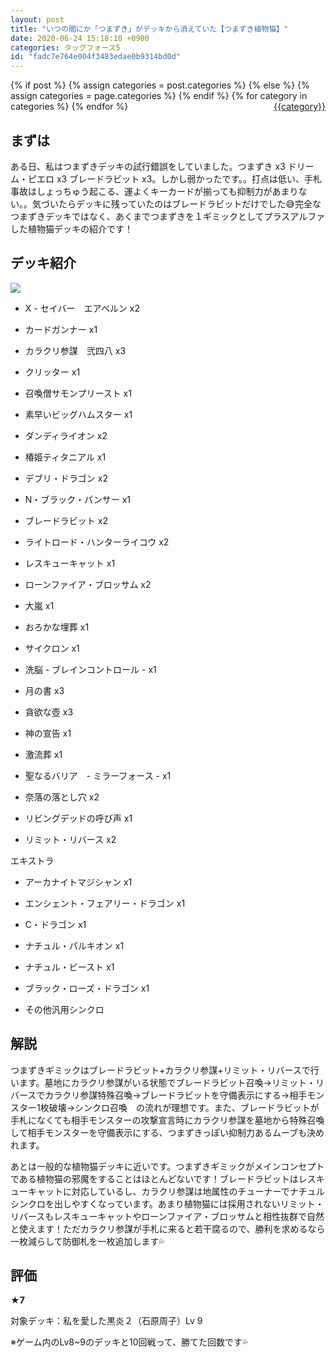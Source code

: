 ```yaml
---
layout: post
title: "いつの間にか「つまずき」がデッキから消えていた【つまずき植物猫】"
date: 2020-06-24 15:18:10 +0900
categories: タッグフォース5
id: "fadc7e764e004f3483edae0b9314bd0d"
---
```

{% if post %}
{% assign categories = post.categories %}
{% else %}
{% assign categories = page.categories %}
{% endif %}
{% for category in categories %}
<a href="{{site.baseurl}}/categories/#{{category|slugize}}" style="float: right; margin-left: 4px;">{{category}}</a>
{% endfor %}
<br>
## まずは

ある日、私はつまずきデッキの試行錯誤をしていました。つまずき x3 ドリーム・ピエロ x3 ブレードラビット x3。しかし弱かったです。。打点は低い、手札事故はしょっちゅう起こる、運よくキーカードが揃っても抑制力があまりない。。気づいたらデッキに残っていたのはブレードラビットだけでした😅完全なつまずきデッキではなく、あくまでつまずきを１ギミックとしてプラスアルファした植物猫デッキの紹介です！

## デッキ紹介

![]({{site.baseurl}}\assets/fadc7e764e004f3483edae0b9314bd0d/ULJM05734_00003.jpg)

-  X - セイバー　エアベルン x2

- カードガンナー x1

- カラクリ参謀　弐四八 x3

- クリッター x1

- 召喚僧サモンプリースト x1

- 素早いビッグハムスター x1

- ダンディライオン x2

- 椿姫ティタニアル x1

- デブリ・ドラゴン x2

- N・ブラック・パンサー x1

- ブレードラビット x2

- ライトロード・ハンターライコウ x2

- レスキューキャット x1

- ローンファイア・ブロッサム x2

- 大嵐 x1

- おろかな埋葬 x1

- サイクロン x1

- 洗脳 - ブレインコントロール - x1

- 月の書 x3

- 貪欲な壺 x3

- 神の宣告 x1

- 激流葬 x1

- 聖なるバリア　- ミラーフォース - x1

- 奈落の落とし穴 x2

- リビングデッドの呼び声 x1

- リミット・リバース x2

エキストラ

- アーカナイトマジシャン x1

- エンシェント・フェアリー・ドラゴン x1

- C・ドラゴン x1

- ナチュル・パルキオン x1

- ナチュル・ビースト x1

- ブラック・ローズ・ドラゴン x1

- その他汎用シンクロ

## 解説

つまずきギミックはブレードラビット+カラクリ参謀+リミット・リバースで行います。墓地にカラクリ参謀がいる状態でブレードラビット召喚→リミット・リバースでカラクリ参謀特殊召喚→ブレードラビットを守備表示にする→相手モンスター1枚破壊→シンクロ召喚　の流れが理想です。また、ブレードラビットが手札になくても相手モンスターの攻撃宣言時にカラクリ参謀を墓地から特殊召喚して相手モンスターを守備表示にする、つまずきっぽい抑制力あるムーブも決めれます。

あとは一般的な植物猫デッキに近いです。つまずきギミックがメインコンセプトである植物猫の邪魔をすることはほとんどないです！ブレードラビットはレスキューキャットに対応しているし、カラクリ参謀は地属性のチューナーでナチュルシンクロを出しやすくなっています。あまり植物猫には採用されないリミット・リバースもレスキューキャットやローンファイア・ブロッサムと相性抜群で自然と使えます！ただカラクリ参謀が手札に来ると若干腐るので、勝利を求めるなら一枚減らして防御札を一枚追加します💦



## 評価

__★7__

対象デッキ：私を愛した黒炎２（石原周子）Lv 9

※ゲーム内のLv8~9のデッキと10回戦って、勝てた回数です💦

